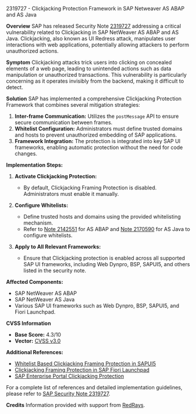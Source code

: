 2319727 - Clickjacking Protection Framework in SAP Netweaver AS ABAP and AS Java

**Overview**
SAP has released Security Note [2319727](https://me.sap.com/notes/2319727) addressing a critical vulnerability related to Clickjacking in SAP NetWeaver AS ABAP and AS Java. Clickjacking, also known as UI Redress attack, manipulates user interactions with web applications, potentially allowing attackers to perform unauthorized actions.

**Symptom**
Clickjacking attacks trick users into clicking on concealed elements of a web page, leading to unintended actions such as data manipulation or unauthorized transactions. This vulnerability is particularly concerning as it operates invisibly from the backend, making it difficult to detect.

**Solution**
SAP has implemented a comprehensive Clickjacking Protection Framework that combines several mitigation strategies:

1. **Inter-frame Communication:** Utilizes the `postMessage` API to ensure secure communication between frames.
2. **Whitelist Configuration:** Administrators must define trusted domains and hosts to prevent unauthorized embedding of SAP applications.
3. **Framework Integration:** The protection is integrated into key SAP UI frameworks, enabling automatic protection without the need for code changes.

**Implementation Steps:**

1. **Activate Clickjacking Protection:**
   - By default, Clickjacking Framing Protection is disabled. Administrators must enable it manually.
   
2. **Configure Whitelists:**
   - Define trusted hosts and domains using the provided whitelisting mechanism.
   - Refer to [Note 2142551](https://me.sap.com/notes/2142551) for AS ABAP and [Note 2170590](https://me.sap.com/notes/2170590) for AS Java to configure whitelists.

3. **Apply to All Relevant Frameworks:**
   - Ensure that Clickjacking protection is enabled across all supported SAP UI frameworks, including Web Dynpro, BSP, SAPUI5, and others listed in the security note.

**Affected Components:**
- SAP NetWeaver AS ABAP
- SAP NetWeaver AS Java
- Various SAP UI frameworks such as Web Dynpro, BSP, SAPUI5, and Fiori Launchpad.

**CVSS Information**
- **Base Score:** 4.3/10
- **Vector:** [CVSS v3.0](https://me.sap.com/notes/2319727#CVSS)

**Additional References:**
- [Whitelist Based Clickjacking Framing Protection in SAPUI5](https://me.sap.com/notes/2319184)
- [Clickjacking Framing Protection in SAP Fiori Launchpad](https://me.sap.com/notes/2333957)
- [SAP Enterprise Portal Clickjacking Protection](https://me.sap.com/notes/2169722)

For a complete list of references and detailed implementation guidelines, please refer to [SAP Security Note 2319727](https://me.sap.com/notes/2319727).

**Credits**
Information provided with support from [RedRays](https://redrays.io).